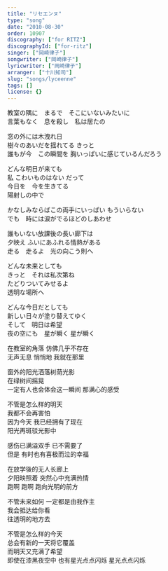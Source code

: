 ```yaml
---
title: "リセエンヌ"
type: "song"
date: "2010-08-30"
order: 10907
discography: ["for RITZ"]
discographyId: ["for-ritz"]
singer: ["岡崎律子"]
songwriter: ["岡崎律子"]
lyricwriter: ["岡崎律子"]
arranger: ["十川知司"]
slug: "songs/lyceenne"
tags: []
license: {}
---
```


教室の隅に　まるで　そこにいないみたいに  
言葉もなく　息を殺し　私は居たの   
  
窓の外には木洩れ日  
樹々のあいだを揺れてる きっと　  
誰もが今　この瞬間を 胸いっぱいに感じているんだろう   
  
どんな明日が来ても　  
私 こわいものはない だって　  
今日を　今を生きてる  
陽射しの中で   
  
かなしみならばこの両手にいっぱい もういらない  
でも　時には涙がでるほどのしあわせ   
  
誰もいない放課後の長い廊下は　  
夕映え ふいにあふれる情熱がある  
走る　走るよ　光の向こう則へ   
  
どんな未来としても　  
きっと　それは私次第ね  
たどりついてみせるよ  
透明な場所へ   
  
どんな今日だとしても　  
新しい日々が塗り替えてゆく  
そして　明日は希望  
夜の空にも　星が瞬く 星が瞬く  
  
  <!-- 翻译 -->

在教室的角落 仿佛几乎不存在  
无声无息 悄悄地 我就在那里   
  
窗外的阳光洒落树荫光影  
在绿树间摇晃  
一定有人也会体会这一瞬间 那满心的感受   
  
不管是怎么样的明天  
我都不会再害怕  
因为今天 我已经拥有了现在  
阳光再斑驳光影中   
  
感伤已满溢双手 已不需要了  
但是 有时也有喜极而泣的幸福   
  
在放学後的无人长廊上  
夕阳映照着 突然心中充满热情  
跑啊 跑啊 跑向光明的前方   
  
不管未来如何 一定都是由我作主  
我会抵达给你看  
往透明的地方去   
  
不管是怎么样的今天  
总会有新的一天将它覆盖  
而明天又充满了希望  
即使在漆黑夜空中 也有星光点点闪烁 星光点点闪烁

